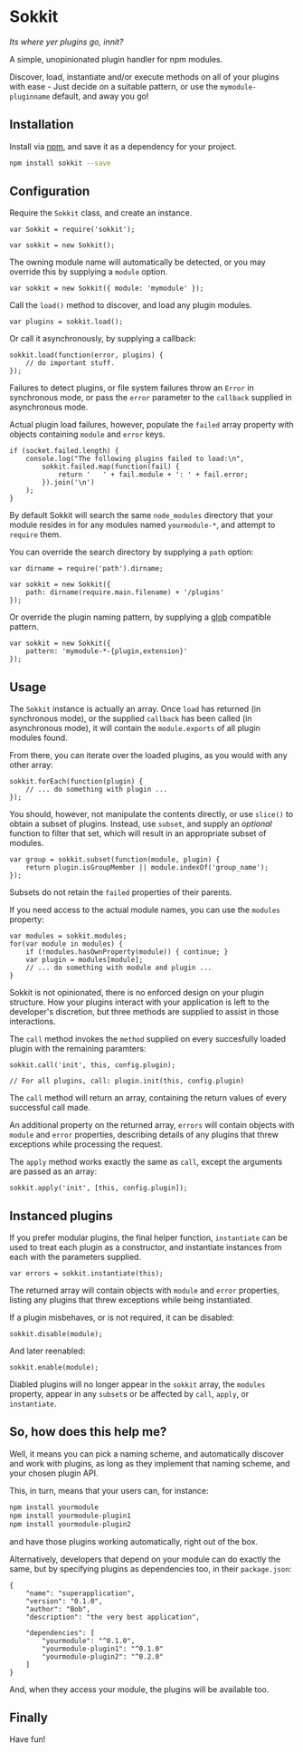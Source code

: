 # Sokkit

*Its where yer plugins go, innit?*

A simple, unopinionated plugin handler for npm modules.

Discover, load, instantiate and/or execute methods on all of your plugins with
ease - Just decide on a suitable pattern, or use the `mymodule-pluginname`
default, and away you go!

## Installation

Install via [npm](https://www.npmjs.org/), and save it as a dependency for your
project.

``` bash
npm install sokkit --save
```

## Configuration

Require the `Sokkit` class, and create an instance.

``` JS
var Sokkit = require('sokkit');

var sokkit = new Sokkit();
```

The owning module name will automatically be detected, or you may override this
by supplying a `module` option.

``` JS
var sokkit = new Sokkit({ module: 'mymodule' });
```

Call the `load()` method to discover, and load any plugin modules.

``` JS
var plugins = sokkit.load();
```

Or call it asynchronously, by supplying a callback:

``` JS
sokkit.load(function(error, plugins) {
	// do important stuff.
});
```

Failures to detect plugins, or file system failures throw an `Error` in
synchronous mode, or pass the `error` parameter to the `callback` supplied in
asynchronous mode.

Actual plugin load failures, however, populate the `failed` array property with
objects containing `module` and `error` keys.

``` JS
if (socket.failed.length) {
	console.log("The following plugins failed to load:\n",
		sokkit.failed.map(function(fail) {
			return '   ' + fail.module + ': ' + fail.error;
		}).join('\n')
	);
}
```

By default Sokkit will search the same `node_modules` directory that your module
resides in for any modules named `yourmodule-*`, and attempt to `require` them.

You can override the search directory by supplying a `path` option:

``` JS
var dirname = require('path').dirname;

var sokkit = new Sokkit({
	path: dirname(require.main.filename) + '/plugins'
});
```

Or override the plugin naming pattern, by supplying a
[glob](https://github.com/isaacs/node-glob) compatible pattern.

``` JS
var sokkit = new Sokkit({
	pattern: 'mymodule-*-{plugin,extension}'
});
```

## Usage

The `Sokkit` instance is actually an array.  Once `load` has returned (in
synchronous mode), or the supplied `callback` has been called (in asynchronous
mode), it will contain the `module.exports` of all plugin modules found.

From there, you can iterate over the loaded plugins, as you would with any
other array:

``` JS
sokkit.forEach(function(plugin) {
	// ... do something with plugin ...
});
```

You should, however, not manipulate the contents directly, or use `slice()` to
obtain a subset of plugins.  Instead, use `subset`, and supply an *optional*
function to filter that set, which will result in an appropriate subset of
modules.

``` JS
var group = sokkit.subset(function(module, plugin) {
	return plugin.isGroupMember || module.indexOf('group_name');
});
```

Subsets do not retain the `failed` properties of their parents.

If you need access to the actual module names, you can use the `modules`
property:

``` JS
var modules = sokkit.modules;
for(var module in modules) {
	if (!modules.hasOwnProperty(module)) { continue; }
	var plugin = modules[module];
	// ... do something with module and plugin ...
}
```

Sokkit is not opinionated, there is no enforced design on your plugin structure.
How your plugins interact with your application is left to the developer's
discretion, but three methods are supplied to assist in those interactions.

The `call` method invokes the `method` supplied on every succesfully loaded
plugin with the remaining paramters:

``` JS
sokkit.call('init', this, config.plugin);

// For all plugins, call: plugin.init(this, config.plugin)
```

The `call` method will return an array, containing the return values of every
successful call made.

An additional property on the returned array, `errors` will contain objects with
`module` and `error` properties, describing details of any plugins that threw
exceptions while processing the request.

The `apply` method works exactly the same as `call`, except the arguments are
passed as an array:

``` JS
sokkit.apply('init', [this, config.plugin]);
```

## Instanced plugins

If you prefer modular plugins, the final helper function, `instantiate` can be
used to treat each plugin as a constructor, and instantiate instances from each
with the parameters supplied.

``` JS
var errors = sokkit.instantiate(this);
```

The returned array will contain objects with `module` and `error` properties,
listing any plugins that threw exceptions while being instantiated.

If a plugin misbehaves, or is not required, it can be disabled:

``` JS
sokkit.disable(module);
```

And later reenabled:

``` JS
sokkit.enable(module);
```

Diabled plugins will no longer appear in the `sokkit` array, the `modules`
property, appear in any `subset`s or be affected by `call`, `apply`, or
`instantiate`.

## So, how does this help me?

Well, it means you can pick a naming scheme, and automatically discover and
work with plugins, as long as they implement that naming scheme, and your chosen
plugin API.

This, in turn, means that your users can, for instance:

``` bash
npm install yourmodule
npm install yourmodule-plugin1
npm install yourmodule-plugin2
```

and have those plugins working automatically, right out of the box.

Alternatively, developers that depend on your module can do exactly the same,
but by specifying plugins as dependencies too, in their `package.json`:

``` JS
{
	"name": "superapplication",
	"version": "0.1.0",
	"author": "Bob",
	"description": "the very best application",

	"dependencies": [
		"yourmodule": "^0.1.0",
		"yourmodule-plugin1": "^0.1.0"
		"yourmodule-plugin2": "^0.2.0"
	]
}
```
And, when they access your module, the plugins will be available too.

## Finally

Have fun!

